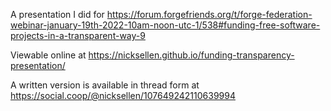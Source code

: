 A presentation I did for https://forum.forgefriends.org/t/forge-federation-webinar-january-19th-2022-10am-noon-utc-1/538#funding-free-software-projects-in-a-transparent-way-9

Viewable online at https://nicksellen.github.io/funding-transparency-presentation/

A written version is available in thread form at https://social.coop/@nicksellen/107649242110639994
